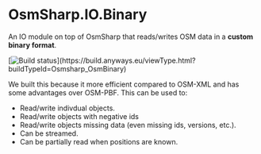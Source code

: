 # OsmSharp.IO.Binary

An IO module on top of OsmSharp that reads/writes OSM data in a **custom binary format**.

[![Build status](https://build.anyways.eu/app/rest/builds/buildType:(id:Osmsharp_OsmBinary)/statusIcon)](https://build.anyways.eu/viewType.html?buildTypeId=Osmsharp_OsmBinary)  

We built this because it more efficient compared to OSM-XML and has some advantages over OSM-PBF. This can be used to:

- Read/write indivdual objects.
- Read/write objects with negative ids
- Read/write objects missing data (even missing ids, versions, etc.).
- Can be streamed.
- Can be partially read when positions are known.
